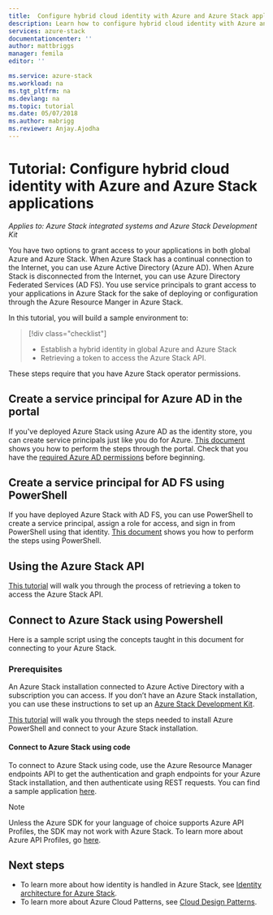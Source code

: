 ```yaml
---
title:  Configure hybrid cloud identity with Azure and Azure Stack applications | Microsoft Docs
description: Learn how to configure hybrid cloud identity with Azure and Azure Stack applications.
services: azure-stack
documentationcenter: ''
author: mattbriggs
manager: femila
editor: ''

ms.service: azure-stack
ms.workload: na
ms.tgt_pltfrm: na
ms.devlang: na
ms.topic: tutorial
ms.date: 05/07/2018
ms.author: mabrigg
ms.reviewer: Anjay.Ajodha
---
```


# Tutorial: Configure hybrid cloud identity with Azure and Azure Stack applications

*Applies to: Azure Stack integrated systems and Azure Stack Development Kit*

You have two options to grant access to your applications in both global Azure and Azure Stack. When Azure Stack has a continual connection to the Internet, you can use Azure Active Directory (Azure AD). When Azure Stack is disconnected from the Internet, you can use Azure Directory Federated Services (AD FS). You use service principals to grant access to your applications in Azure Stack for the sake of deploying or configuration through the Azure Resource Manger in Azure Stack. 

In this tutorial, you will build a sample environment to:

> [!div class="checklist"]
> * Establish a hybrid identity in global Azure and Azure Stack
> * Retrieving a token to access the Azure Stack API.

These steps require that you have Azure Stack operator permissions.

## Create a service principal for Azure AD in the portal

If you've deployed Azure Stack using Azure AD as the identity store, you can create service principals just like you do for Azure. [This document](https://docs.microsoft.com/en-us/azure/azure-stack/user/azure-stack-create-service-principals#create-service-principal-for-azure-ad) shows you how to perform the steps through the portal. Check that you
have the [required Azure AD permissions](https://docs.microsoft.com/en-us/azure/azure-resource-manager/resource-group-create-service-principal-portal#required-permissions) before beginning.

## Create a service principal for AD FS using PowerShell

If you have deployed Azure Stack with AD FS, you can use PowerShell to create a service principal, assign a role for access, and sign in from PowerShell using that identity. [This
document](https://docs.microsoft.com/en-us/azure/azure-stack/user/azure-stack-create-service-principals#create-service-principal-for-ad-fs) shows you how to perform the steps using PowerShell.

## Using the Azure Stack API

[This tutorial](https://docs.microsoft.com/en-us/azure/azure-stack/user/azure-stack-rest-api-use) will walk you through the process of retrieving a token to access the Azure Stack API.

## Connect to Azure Stack using Powershell

Here is a sample script using the concepts taught in this document for connecting to your Azure Stack.

### Prerequisites

An Azure Stack installation connected to Azure Active Directory with a subscription you can access. If you don’t have an Azure Stack installation, you can use these instructions to set up an [Azure Stack Development Kit](https://docs.microsoft.com/en-us/azure/azure-stack/asdk/asdk-deploy).

[This tutorial](https://docs.microsoft.com/en-us/azure/azure-stack/azure-stack-powershell-configure-quickstart)
will walk you through the steps needed to install Azure PowerShell and connect to your Azure Stack installation.

#### Connect to Azure Stack using code

To connect to Azure Stack using code, use the Azure Resource Manager endpoints API to get the authentication and graph endpoints for your Azure Stack installation, and then authenticate using REST requests. You can find a sample application
[here](https://github.com/shriramnat/HybridARMApplication).

> [!note]  
Unless the Azure SDK for your language of choice supports Azure API Profiles, the SDK may not work with Azure Stack. To learn more about Azure API Profiles, go [here](https://docs.microsoft.com/da-dk/azure/azure-stack/user/azure-stack-version-profiles).

## Next steps

 - To learn more about how identity is handled in Azure Stack, see [Identity architecture for Azure Stack](https://docs.microsoft.com/azure/azure-stack/azure-stack-identity-architecture).  
 - To learn more about Azure Cloud Patterns, see [Cloud Design Patterns](https://docs.microsoft.com/azure/architecture/patterns).
